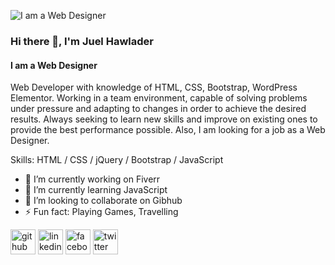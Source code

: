 ![I am a Web Designer](https://media-exp1.licdn.com/dms/image/C4E16AQHPjnmUKGaCJQ/profile-displaybackgroundimage-shrink_200_800/0/1602606888046?e=1649289600&v=beta&t=dmQ4K4_babCA0BBCW8_GKbaqpcqGohdWDKUTcmQ2xXc)


### Hi there 👋, I'm Juel Hawlader
#### I am a Web Designer


Web Developer with knowledge of HTML, CSS, Bootstrap, WordPress Elementor. Working in a team environment, capable of solving problems under pressure and adapting to changes in order to achieve the desired results. Always seeking to learn new skills and improve on existing ones to provide the best performance possible. Also, I am looking for a job as a Web Designer.

Skills: HTML / CSS / jQuery / Bootstrap / JavaScript

- 🔭 I’m currently working on Fiverr 
- 🌱 I’m currently learning JavaScript 
- 👯 I’m looking to collaborate on Gibhub 
- ⚡ Fun fact: Playing Games, Travelling 


[<img src='https://cdn.jsdelivr.net/npm/simple-icons@3.0.1/icons/github.svg' alt='github' height='40'>](https://github.com/hmjuel78)  [<img src='https://cdn.jsdelivr.net/npm/simple-icons@3.0.1/icons/linkedin.svg' alt='linkedin' height='40'>](https://www.linkedin.com/in/hmjuel78/)  [<img src='https://cdn.jsdelivr.net/npm/simple-icons@3.0.1/icons/facebook.svg' alt='facebook' height='40'>](https://www.facebook.com/hmjuel.789)  [<img 
src='https://cdn.jsdelivr.net/npm/simple-icons@3.0.1/icons/twitter.svg' alt='twitter' height='40'>](https://twitter.com/front_endexpert) 
